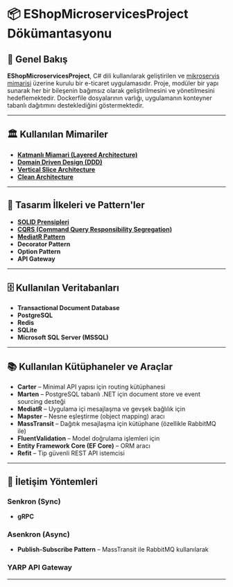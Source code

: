 # 📦 EShopMicroservicesProject Dökümantasyonu

## 📌 Genel Bakış

**EShopMicroservicesProject**, C# dili kullanılarak geliştirilen ve [mikroservis mimarisi](https://github.com/tunahankilic48/DICTIONARY-SOZLUK/blob/main/T%C3%9CRK%C3%87E/MikroservisMimarisi.md) üzerine kurulu bir e-ticaret uygulamasıdır. Proje, modüler bir yapı sunarak her bir bileşenin bağımsız olarak geliştirilmesini ve yönetilmesini hedeflemektedir. Dockerfile dosyalarının varlığı, uygulamanın konteyner tabanlı dağıtımını desteklediğini göstermektedir.

---

## 🏛️ Kullanılan Mimariler

- **[Katmanlı Miamari (Layered Architecture)](https://github.com/tunahankilic48/DICTIONARY-SOZLUK/blob/main/T%C3%9CRK%C3%87E/KatmanliMimari.md)**
- **[Domain Driven Design (DDD)](https://github.com/tunahankilic48/DICTIONARY-SOZLUK/blob/main/T%C3%9CRK%C3%87E/DomainDrivenDesign.md)**
- **[Vertical Slice Architecture](https://github.com/tunahankilic48/DICTIONARY-SOZLUK/blob/main/T%C3%9CRK%C3%87E/VerticalSliceArchitecture.md)**
- **[Clean Architecture](https://github.com/tunahankilic48/DICTIONARY-SOZLUK/blob/main/T%C3%9CRK%C3%87E/CleanArchitecture.md)**

---

## 🧩 Tasarım İlkeleri ve Pattern'ler

- **[SOLID Prensipleri](https://github.com/tunahankilic48/DICTIONARY-SOZLUK/blob/main/T%C3%9CRK%C3%87E/SOLIDPrensipleri.md)**
- **[CQRS (Command Query Responsibility Segregation)](https://github.com/tunahankilic48/DICTIONARY-SOZLUK/blob/main/T%C3%9CRK%C3%87E/CQRS.md)**
- **[MediatR Pattern](https://github.com/tunahankilic48/DICTIONARY-SOZLUK/blob/main/T%C3%9CRK%C3%87E/MediatRPattern.md)**
- **Decorator Pattern**
- **Option Pattern**
- **API Gateway**

---

## 🗄️ Kullanılan Veritabanları

- **Transactional Document Database**
- **PostgreSQL**
- **Redis**
- **SQLite**
- **Microsoft SQL Server (MSSQL)**

---

## 📚 Kullanılan Kütüphaneler ve Araçlar

- **Carter** – Minimal API yapısı için routing kütüphanesi  
- **Marten** – PostgreSQL tabanlı .NET için document store ve event sourcing desteği  
- **MediatR** – Uygulama içi mesajlaşma ve gevşek bağlılık için  
- **Mapster** – Nesne eşleştirme (object mapping) aracı  
- **MassTransit** – Dağıtık mesajlaşma için kütüphane (özellikle RabbitMQ ile)  
- **FluentValidation** – Model doğrulama işlemleri için  
- **Entity Framework Core (EF Core)** – ORM aracı  
- **Refit** – Tip güvenli REST API istemcisi  

---

## 🔌 İletişim Yöntemleri

### Senkron (Sync)

- **gRPC**

### Asenkron (Async)

- **Publish-Subscribe Pattern** – MassTransit ile RabbitMQ kullanılarak

### YARP API Gateway

---
